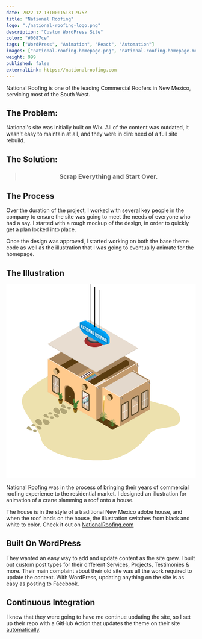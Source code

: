 ```yaml
---
date: 2022-12-13T00:15:31.975Z
title: "National Roofing" 
logo: "./national-roofing-logo.png"
description: "Custom WordPress Site"
color: "#0087ce"
tags: ["WordPress", "Animation", "React", "Automation"]
images: ["national-roofing-homepage.png", "national-roofing-homepage-mobile.png", "national-roofing-services.png", "national-roofing-portfolio.png"]
weight: 999
published: false
externalLink: https://nationalroofing.com
---
```


National Roofing is one of the leading Commercial Roofers in New Mexico, servicing most of the South West. 

## The Problem:

National's site was initially built on Wix. All of the content was outdated, it wasn't easy to maintain at all, and they were in dire need of a full site rebuild.

## The Solution:

> ### <center>Scrap Everything and Start Over.</center>

## The Process

Over the duration of the project, I worked with several key people in the company to ensure the site was going to meet the needs of everyone who had a say. I started with a rough mockup of the design, in order to quickly get a plan locked into place. 

Once the design was approved, I started working on both the base theme code as well as the illustration that I was going to eventually animate for the homepage.

## The Illustration

![National Roofing is Coming Home Illustration](national-roofing-illustration.png)

National Roofing was in the process of bringing their years of commercial roofing experience to the residential market. I designed an illustration for animation of a crane slamming a roof onto a house.

The house is in the style of a traditional New Mexico adobe house, and when the roof lands on the house, the illustration switches from black and white to color. Check it out on [NationalRoofing.com](https://nationalroofing.com)


## Built On WordPress

They wanted an easy way to add and update content as the site grew. I built out custom post types for their different Services, Projects, Testimonies & more. Their main complaint about their old site was all the work required to update the content. With WordPress, updating anything on the site is as easy as posting to Facebook. 

## Continuous Integration

I knew that they were going to have me continue updating the site, so I set up their repo with a GitHub Action that updates the theme on their site [automatically](/blog/tags/automation/).